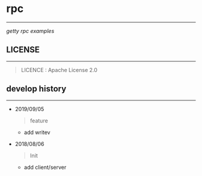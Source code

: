 # rpc #
---
*getty rpc examples*

## LICENSE ##
---

> LICENCE    : Apache License 2.0

## develop history ##
---

- 2019/09/05
    > feature
    * add writev
    
- 2018/08/06
    > Init
    * add client/server

